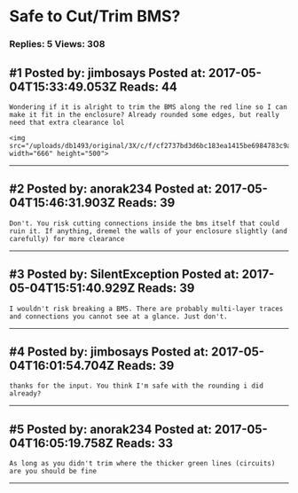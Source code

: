 # Safe to Cut/Trim BMS?

### Replies: 5 Views: 308

## \#1 Posted by: jimbosays Posted at: 2017-05-04T15:33:49.053Z Reads: 44

```
Wondering if it is alright to trim the BMS along the red line so I can make it fit in the enclosure? Already rounded some edges, but really need that extra clearance lol

<img src="/uploads/db1493/original/3X/c/f/cf2737bd3d6bc183ea1415be6984783c9ab5f016.JPG" width="666" height="500">
```

---
## \#2 Posted by: anorak234 Posted at: 2017-05-04T15:46:31.903Z Reads: 39

```
Don't. You risk cutting connections inside the bms itself that could ruin it. If anything, dremel the walls of your enclosure slightly (and carefully) for more clearance
```

---
## \#3 Posted by: SilentException Posted at: 2017-05-04T15:51:40.929Z Reads: 39

```
I wouldn't​ risk breaking a BMS. There are probably multi-layer traces and connections you cannot see at a glance. Just don't.
```

---
## \#4 Posted by: jimbosays Posted at: 2017-05-04T16:01:54.704Z Reads: 39

```
thanks for the input. You think I'm safe with the rounding i did already?
```

---
## \#5 Posted by: anorak234 Posted at: 2017-05-04T16:05:19.758Z Reads: 33

```
As long as you didn't trim where the thicker green lines (circuits) are you should be fine
```

---
